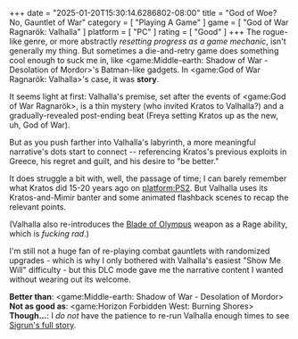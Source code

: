 +++
date = "2025-01-20T15:30:14.6286802-08:00"
title = "God of Woe? No, Gauntlet of War"
category = [ "Playing A Game" ]
game = [ "God of War Ragnarök: Valhalla" ]
platform = [ "PC" ]
rating = [ "Good" ]
+++
The rogue-like genre, or more abstractly *resetting progress as a game mechanic*, isn't generally my thing.  But sometimes a die-and-retry game does something cool enough to suck me in, like <game:Middle-earth: Shadow of War - Desolation of Mordor>'s Batman-like gadgets.  In <game:God of War Ragnarök: Valhalla>'s case, it was **story**.

It seems light at first: Valhalla's premise, set after the events of <game:God of War Ragnarök>, is a thin mystery (who invited Kratos to Valhalla?) and a gradually-revealed post-ending beat (Freya setting Kratos up as the new, uh, God of War).

But as you push farther into Valhalla's labyrinth, a more meaningful narrative's dots start to connect -- referencing Kratos's previous exploits in Greece, his regret and guilt, and his desire to "be better."

It does struggle a bit with, well, the passage of time; I can barely remember what Kratos did 15-20 years ago on <platform:PS2>.  But Valhalla uses its Kratos-and-Mimir banter and some animated flashback scenes to recap the relevant points.

(Valhalla also re-introduces the [Blade of Olympus](https://godofwar.fandom.com/wiki/Blade_of_Olympus) weapon as a Rage ability, which is *fucking rad*.)

I'm still not a huge fan of re-playing combat gauntlets with randomized upgrades - which is why I only bothered with Valhalla's easiest "Show Me Will" difficulty - but this DLC mode gave me the narrative content I wanted without wearing out its welcome.

**Better than**: <game:Middle-earth: Shadow of War - Desolation of Mordor>  
**Not as good as**: <game:Horizon Forbidden West: Burning Shores>  
**Though...**: I *do not* have the patience to re-run Valhalla enough times to see [Sigrun's full story](https://godofwar.fandom.com/wiki/Sigr%C3%BAn#God_of_War_Ragnar%C3%B6k:_Valhalla).
